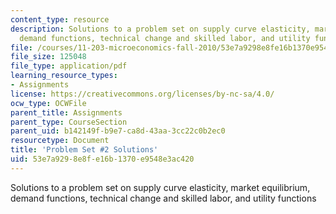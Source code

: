 ```yaml
---
content_type: resource
description: Solutions to a problem set on supply curve elasticity, market equilibrium,
  demand functions, technical change and skilled labor, and utility functions
file: /courses/11-203-microeconomics-fall-2010/53e7a9298e8fe16b1370e9548e3ac420_MIT11_203F10_pset2sol.pdf
file_size: 125048
file_type: application/pdf
learning_resource_types:
- Assignments
license: https://creativecommons.org/licenses/by-nc-sa/4.0/
ocw_type: OCWFile
parent_title: Assignments
parent_type: CourseSection
parent_uid: b142149f-b9e7-ca8d-43aa-3cc22c0b2ec0
resourcetype: Document
title: 'Problem Set #2 Solutions'
uid: 53e7a929-8e8f-e16b-1370-e9548e3ac420
---
```

Solutions to a problem set on supply curve elasticity, market equilibrium, demand functions, technical change and skilled labor, and utility functions